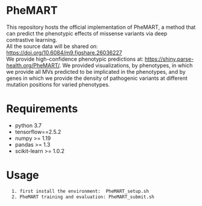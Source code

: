 # PheMART
This repository hosts the official implementation of PheMART, a method that can predict the phenotypic effects of missense variants via deep contrastive learning.        
All the source data will be shared on: https://doi.org/10.6084/m9.figshare.26036227   
We provide high-confidence phenotypic predictions at: https://shiny.parse-health.org/PheMART/. We provided visualizations, by phenotypes, in which we provide all MVs predicted to be implicated in the phenotypes, and by genes in which we provide the density of pathogenic variants at different mutation positions for varied phenotypes.    



# Requirements
* python 3.7
* tensorflow==2.5.2
* numpy >= 1.19
* pandas >= 1.3
* scikit-learn >= 1.0.2

# Usage
```sh
  1. first install the environment:  PheMART_setup.sh
  2. PheMART training and evaluation: PheMART_submit.sh
```
